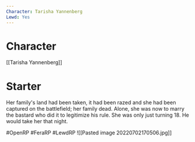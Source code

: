 ```yaml
---
Character: Tarisha Yannenberg
Lewd: Yes
---
```

# Character
[[Tarisha Yannenberg]]

# Starter
Her family's land had been taken, it had been razed and she had been captured on the battlefield; her family dead. Alone, she was now to marry the bastard who did it to legitimize his rule. She was only just turning 18. He would take her that night.   

#OpenRP #FeraRP #LewdRP 
![[Pasted image 20220702170506.jpg]]